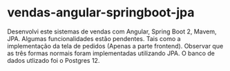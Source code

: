 # vendas-angular-springboot-jpa
Desenvolvi este sistemas de vendas com Angular, Spring Boot 2, Mavem, JPA.
Algumas funcionalidades estão pendentes. Tais como a implementação da tela de pedidos (Apenas a parte frontend).
Observar que as três formas normais foram implementadas utilizando JPA.
O banco de dados utlizado foi o Postgres 12.
